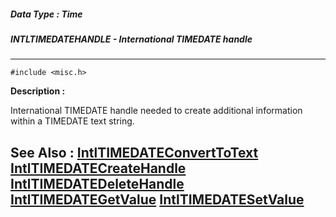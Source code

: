 ##### Data Type : Time
##### INTLTIMEDATEHANDLE - International TIMEDATE handle 
---
```
#include <misc.h>
```
**Description :**

International TIMEDATE handle needed to create additional information within a 
TIMEDATE text string.

**See Also :**
[IntlTIMEDATEConvertToText](/reference/Func/IntlTIMEDATEConvertToText)
[IntlTIMEDATECreateHandle](/reference/Func/IntlTIMEDATECreateHandle)
[IntlTIMEDATEDeleteHandle](/reference/Func/IntlTIMEDATEDeleteHandle)
[IntlTIMEDATEGetValue](/reference/Func/IntlTIMEDATEGetValue)
[IntlTIMEDATESetValue](/reference/Func/IntlTIMEDATESetValue)
---
